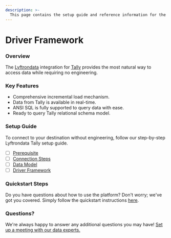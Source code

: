 ```yaml
---
description: >-
  This page contains the setup guide and reference information for the Tally source connector.
---
```


# Driver Framework

### Overview

The [Lyftrondata](https://www.lyftrondata.com/) integration for [Tally](None) provides the most natural way to access data while requiring no engineering.

### Key Features

* Comprehensive incremental load mechanism.
* Data from Tally is available in real-time.&#x20;
* ANSI SQL is fully supported to query data with ease.
* Ready to query Tally relational schema model.

### Setup Guide

To connect to your destination without engineering, follow our step-by-step Lyftrondata Tally setup guide.

* [ ] [Prerequisite](../prerequisite.md)
* [ ] [Connection Steps](../connection-steps.md)
* [ ] [Data Model](../data-model/erd.md)
* [ ] [Driver Framework](../driver-framework/)

### Quickstart Steps

Do you have questions about how to use the platform? Don't worry; we've got you covered. Simply follow the quickstart instructions [here](../driver-framework/README.md).

### Questions? <a href="#questions" id="questions"></a>

We're always happy to answer any additional questions you may have! [Set up a meeting with our data experts.](https://www.lyftrondata.com/book-a-meeting/)


